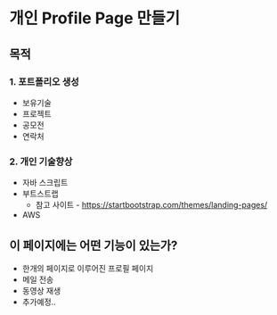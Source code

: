 개인 Profile Page 만들기
=====================

목적
------

### 1. 포트폴리오 생성

- 보유기술
- 프로젝트
- 공모전
- 연락처

### 2. 개인 기술향상

- 자바 스크립트
- 부트스트랩
  - 참고 사이트 - https://startbootstrap.com/themes/landing-pages/
- AWS

이 페이지에는 어떤 기능이 있는가?
--------

- 한개의 페이지로 이루어진 프로필 페이지
- 메일 전송
- 동영상 재생
- 추가예정..
